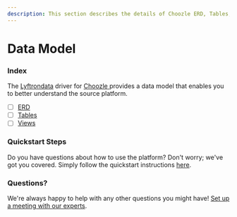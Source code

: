 ```yaml
---
description: This section describes the details of Choozle ERD, Tables, and Views.
---
```


# Data Model

### Index

The  [Lyftrondata](https://www.lyftrondata.com/) driver for [Choozle](https://www.lyftrondata.com/integration/choozle/)[ ](https://www.lyftrondata.com/integration/choozle/)provides a data model that enables you to better understand the source platform.

* [ ] [ERD](../../../marketing-analytics/choozle/data-model/erd.md)
* [ ] [Tables](../../../marketing-analytics/choozle/data-model/tables.md)
* [ ] [Views](../../../marketing-analytics/choozle/data-model/views.md)

### Quickstart Steps

Do you have questions about how to use the platform? Don't worry; we've got you covered. Simply follow the quickstart instructions [here](../../../../quickstart-steps.md).

### Questions? <a href="#questions" id="questions"></a>

We're always happy to help with any other questions you might have! [Set up a meeting with our experts](https://www.lyftrondata.com/book-a-meeting/).

